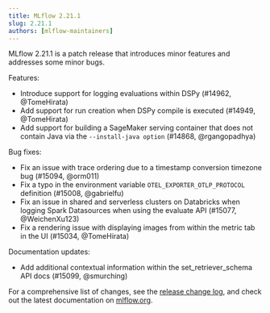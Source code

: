 ```yaml
---
title: MLflow 2.21.1
slug: 2.21.1
authors: [mlflow-maintainers]
---
```


MLflow 2.21.1 is a patch release that introduces minor features and addresses some minor bugs.

Features:

- Introduce support for logging evaluations within DSPy (#14962, @TomeHirata)
- Add support for run creation when DSPy compile is executed (#14949, @TomeHirata)
- Add support for building a SageMaker serving container that does not contain Java via the `--install-java option` (#14868, @rgangopadhya)

Bug fixes:

- Fix an issue with trace ordering due to a timestamp conversion timezone bug (#15094, @orm011)
- Fix a typo in the environment variable `OTEL_EXPORTER_OTLP_PROTOCOL` definition (#15008, @gabrielfu)
- Fix an issue in shared and serverless clusters on Databricks when logging Spark Datasources when using the evaluate API (#15077, @WeichenXu123)
- Fix a rendering issue with displaying images from within the metric tab in the UI (#15034, @TomeHirata)

Documentation updates:

- Add additional contextual information within the set_retriever_schema API docs (#15099, @smurching)

For a comprehensive list of changes, see the [release change log](https://github.com/mlflow/mlflow/releases/tag/v2.21.1), and check out the latest documentation on [mlflow.org](http://mlflow.org/).

